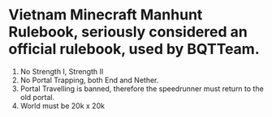 # Vietnam Minecraft Manhunt Rulebook, seriously considered an official rulebook, used by BQTTeam.

1. No Strength I, Strength II
2. No Portal Trapping, both End and Nether.
3. Portal Travelling is banned, therefore the speedrunner must return to the old portal.	
4. World must be 20k x 20k
